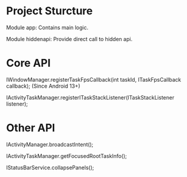 # Project Sturcture
Module app: Contains main logic.


Module hiddenapi: Provide direct call to hidden api.


# Core API
IWindowManager.registerTaskFpsCallback(int taskId, ITaskFpsCallback callback); (Since Android 13+)


IActivityTaskManager.registerITaskStackListener(ITaskStackListener listener);


# Other API
IActivityManager.broadcastIntent();


IActivityTaskManager.getFocusedRootTaskInfo();


IStatusBarService.collapsePanels();
